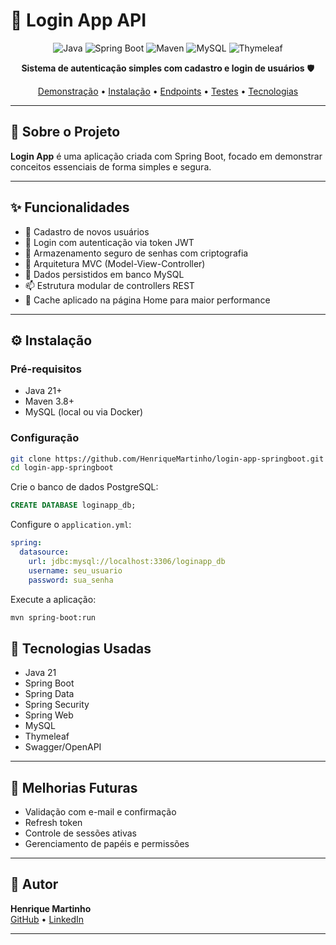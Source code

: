 # 🔐 Login App API

<div align="center">

![Java](https://img.shields.io/badge/Java-17-orange?style=for-the-badge&logo=java)
![Spring Boot](https://img.shields.io/badge/Spring%20Boot-3.0+-brightgreen?style=for-the-badge&logo=spring)
![Maven](https://img.shields.io/badge/Maven-3.8+-blue?style=for-the-badge&logo=apache-maven)
![MySQL](https://img.shields.io/badge/MySQL-8.0-blue?style=for-the-badge&logo=mysql)
![Thymeleaf](https://img.shields.io/badge/Thymeleaf-3.0+-green?style=for-the-badge&logo=thymeleaf)

**Sistema de autenticação simples com cadastro e login de usuários** 🛡️

[Demonstração](#-uso) • [Instalação](#-instalação) • [Endpoints](#-documentação-da-api) • [Testes](#-testes) • [Tecnologias](#-tecnologias-usadas)

</div>

---

## 📌 Sobre o Projeto

**Login App** é uma aplicação criada com Spring Boot, focado em demonstrar conceitos essenciais de forma simples e segura. 

---

## ✨ Funcionalidades

- 📝 Cadastro de novos usuários
- 🔐 Login com autenticação via token JWT
- 💾 Armazenamento seguro de senhas com criptografia
- 🔩 Arquitetura MVC (Model-View-Controller)
- 💾 Dados persistidos em banco MySQL
- 📫 Estrutura modular de controllers REST
- 🚀 Cache aplicado na página Home para maior performance

---

## ⚙️ Instalação

### Pré-requisitos

- Java 21+
- Maven 3.8+
- MySQL (local ou via Docker)

### Configuração

```bash
git clone https://github.com/HenriqueMartinho/login-app-springboot.git
cd login-app-springboot
```

Crie o banco de dados PostgreSQL:

```sql
CREATE DATABASE loginapp_db;
```

Configure o `application.yml`:

```yaml
spring:
  datasource:
    url: jdbc:mysql://localhost:3306/loginapp_db
    username: seu_usuario
    password: sua_senha
```

Execute a aplicação:

```bash
mvn spring-boot:run
```

## 🧰 Tecnologias Usadas

- Java 21
- Spring Boot
- Spring Data
- Spring Security
- Spring Web
- MySQL
- Thymeleaf
- Swagger/OpenAPI

---

## 📌 Melhorias Futuras

- Validação com e-mail e confirmação
- Refresh token
- Controle de sessões ativas
- Gerenciamento de papéis e permissões

---

## 👤 Autor

**Henrique Martinho**  
[GitHub](https://github.com/HenriqueMartinho) • [LinkedIn](https://linkedin.com/in/henriquemartinho)

---

